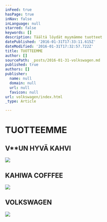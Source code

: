 ```yaml
---
inFeed: true
hasPage: true
inNav: false
inLanguage: null
starred: false
keywords: []
description: Täältä löydät myymämme tuotteet
datePublished: '2016-01-31T17:33:11.615Z'
dateModified: '2016-01-31T17:32:57.722Z'
title: TUOTTEEMME
author: []
sourcePath: _posts/2016-01-31-volkswagen.md
published: true
authors: []
publisher:
  name: null
  domain: null
  url: null
  favicon: null
url: volkswagen/index.html
_type: Article

---
```

# TUOTTEEMME

## V\*\*UN HYVÄ KAHVI
![](https://the-grid-user-content.s3-us-west-2.amazonaws.com/3c15265f-5738-4b95-8978-bd0c8baaf162.JPG)

## KAHIWA COFFFEE
![](https://the-grid-user-content.s3-us-west-2.amazonaws.com/a0ed52e2-3016-4ae2-9150-562671144442.JPG)

## VOLKSWAGEN
![](https://the-grid-user-content.s3-us-west-2.amazonaws.com/256c34f6-f792-436d-8347-983488ebc8d3.JPG)